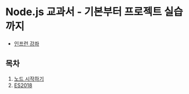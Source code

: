 # Node.js 교과서 - 기본부터 프로젝트 실습까지

- [인프런 강좌](https://www.inflearn.com/course/%EB%85%B8%EB%93%9C-%EA%B5%90%EA%B3%BC%EC%84%9C)

## 목차

1. [노드 시작하기](./1.section/section1.md)
2. [ES2018](./2.section/section2.md)